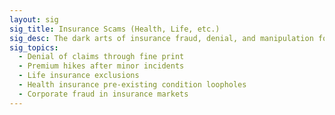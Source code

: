 ```yaml
---
layout: sig
sig_title: Insurance Scams (Health, Life, etc.)
sig_desc: The dark arts of insurance fraud, denial, and manipulation for profit.
sig_topics:
  - Denial of claims through fine print
  - Premium hikes after minor incidents
  - Life insurance exclusions
  - Health insurance pre-existing condition loopholes
  - Corporate fraud in insurance markets
---
```

